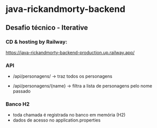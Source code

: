 # java-rickandmorty-backend

## Desafio técnico - Iterative

### CD & hosting by Railway:
https://java-rickandmorty-backend-production.up.railway.app/

### API

* /api/personagens/ -> traz todos os personagens

* /api/personagens/{name} -> filtra a lista de personagens pelo nome passado

### Banco H2

* toda chamada é registrada no banco em memória (H2)
* dados de acesso no application.properties
